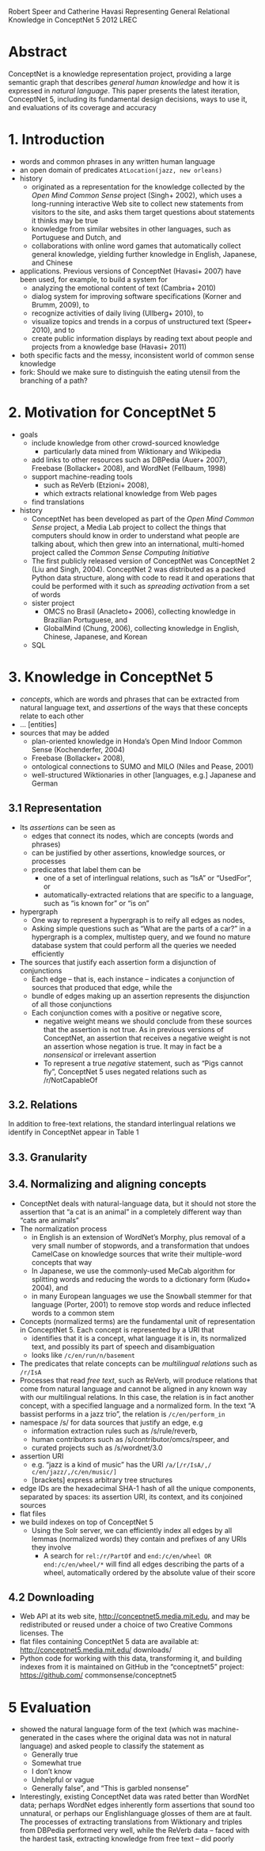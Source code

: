 Robert Speer and Catherine Havasi
Representing General Relational Knowledge in ConceptNet 5
2012 LREC

# Abstract

ConceptNet is a knowledge representation project, providing a large semantic
graph that describes _general human knowledge_ and how it is expressed in _natural
language_. This paper presents the latest iteration, ConceptNet 5, including its
fundamental design decisions, ways to use it, and evaluations of its coverage
and accuracy

# 1.  Introduction

* words and common phrases in any written human language
* an open domain of predicates `AtLocation(jazz, new orleans)`
* history
  * originated as a representation for the knowledge collected by the _Open
    Mind Common Sense_ project (Singh+ 2002), which uses a long-running
    interactive Web site to collect new statements from visitors to the site,
    and asks them target questions about statements it thinks may be true
  * knowledge from similar websites in other languages, such as Portuguese and
    Dutch, and
  * collaborations with online word games that automatically collect general
    knowledge, yielding further knowledge in English, Japanese, and Chinese
* applications. Previous versions of ConceptNet (Havasi+ 2007) have been
  used, for example, to build a system for
  * analyzing the emotional content of text (Cambria+ 2010)
  * dialog system for improving software specifications 
    (Korner and Brumm, 2009), to
  * recognize activities of daily living (Ullberg+ 2010), to
  * visualize topics and trends in a corpus of unstructured text (Speer+
    2010), and to
  * create public information displays by reading text about people and
    projects from a knowledge base (Havasi+ 2011)
* both specific facts and the messy, inconsistent world of common sense
  knowledge
* fork: Should we make sure to distinguish the eating utensil from the
  branching of a path?

# 2.  Motivation for ConceptNet 5

* goals
  * include knowledge from other crowd-sourced knowledge
    * particularly data mined from Wiktionary and Wikipedia
  * add links to other resources such as DBPedia (Auer+ 2007), Freebase
    (Bollacker+ 2008), and WordNet (Fellbaum, 1998)
  * support machine-reading tools
    * such as ReVerb (Etzioni+ 2008),
    * which extracts relational knowledge from Web pages
  * find translations
* history
  * ConceptNet has been developed as part of the _Open Mind Common Sense_
    project, a Media Lab project to collect the things that computers should
    know in order to understand what people are talking about, which then grew
    into an international, multi-homed project called the _Common Sense
    Computing Initiative_
  * The first publicly released version of ConceptNet was ConceptNet 2 (Liu and
    Singh, 2004). ConceptNet 2 was distributed as a packed Python data
    structure, along with code to read it and operations that could be
    performed with it such as _spreading activation_ from a set of words
  * sister project
    * OMCS no Brasil (Anacleto+ 2006), collecting knowledge in
      Brazilian Portuguese, and
    * GlobalMind (Chung, 2006), collecting knowledge in English, Chinese,
      Japanese, and Korean
  * SQL

# 3.  Knowledge in ConceptNet 5

* _concepts_, which are words and phrases that can be extracted from natural
  language text, and _assertions_ of the ways that these concepts relate to each
  other
* ... [entities]
* sources that may be added
  * plan-oriented knowledge in Honda’s Open Mind Indoor Common Sense
    (Kochenderfer, 2004)
  * Freebase (Bollacker+ 2008),
  * ontological connections to SUMO and MILO (Niles and Pease, 2001)
  * well-structured Wiktionaries in other [languages, e.g.] Japanese and German

## 3.1 Representation

* Its _assertions_ can be seen as
  * edges that connect its nodes, which are concepts (words and phrases)
  * can be justified by other assertions, knowledge sources, or processes
  * predicates that label them can be
    * one of a set of interlingual relations, such as “IsA” or “UsedFor”, or
    * automatically-extracted relations that are specific to a language, such
      as “is known for” or “is on”
* hypergraph
  * One way to represent a hypergraph is to reify all edges as nodes,
  * Asking simple questions such as “What are the parts of a car?” in a
    hypergraph is a complex, multistep query, and we found no mature database
    system that could perform all the queries we needed efficiently
* The sources that justify each assertion form a disjunction of conjunctions
    * Each edge – that is, each instance – indicates a conjunction of sources
      that produced that edge, while the
    * bundle of edges making up an assertion represents the disjunction of all
      those conjunctions
  * Each conjunction comes with a positive or negative score,
    * negative weight means we should conclude from these sources that the
      assertion is not true.  As in previous versions of ConceptNet, an
      assertion that receives a negative weight is not an assertion whose
      negation is true.  It may in fact be a _nonsensical_ or irrelevant
      assertion
    * To represent a true _negative_ statement, such as “Pigs cannot fly”,
      ConceptNet 5 uses negated relations such as /r/NotCapableOf

## 3.2.  Relations

In addition to free-text relations, the standard interlingual relations we
identify in ConceptNet appear in Table 1

## 3.3.  Granularity

## 3.4.  Normalizing and aligning concepts

* ConceptNet deals with natural-language data, but it should not store the
  assertion that “a cat is an animal” in a completely different way than “cats
  are animals”
* The normalization process
  * in English is an extension of WordNet’s Morphy, plus removal of a very
    small number of stopwords, and a transformation that undoes CamelCase on
    knowledge sources that write their multiple-word concepts that way
  * In Japanese, we use the commonly-used MeCab algorithm for splitting words
    and reducing the words to a dictionary form (Kudo+ 2004), and
  * in many European languages we use the Snowball stemmer for that language
    (Porter, 2001) to remove stop words and reduce inflected words to a common
    stem
* Concepts (normalized terms) are the fundamental unit of representation in
  ConceptNet 5. Each concept is represented by a URI that
  * identifies that it is a concept, what language it is in, its normalized
    text, and possibly its part of speech and disambiguation
  * looks like `/c/en/run/n/basement`
* The predicates that relate concepts can be _multilingual relations_ such as
  `/r/IsA`
* Processes that read _free text_, such as ReVerb, will produce relations that
  come from natural language and cannot be aligned in any known way with our
  multilingual relations.  In this case, the relation is in fact another
  concept, with a specified language and a normalized form. In the text
  “A bassist performs in a jazz trio”, the relation is `/c/en/perform_in`
* namespace /s/ for data sources that justify an edge, e.g
  * information extraction rules such as /s/rule/reverb,
  * human contributors such as /s/contributor/omcs/rspeer, and
  * curated projects such as /s/wordnet/3.0
* assertion URI
  * e.g. “jazz is a kind of music” has the URI
    `/a/[/r/IsA/,/ c/en/jazz/,/c/en/music/]`
  * [brackets] express arbitrary tree structures
* edge IDs are the hexadecimal SHA-1 hash of all the unique components,
  separated by spaces: its assertion URI, its context, and its conjoined
  sources
* flat files
* we build indexes on top of ConceptNet 5
  * Using the Solr server, we can efficiently index all edges by all lemmas
    (normalized words) they contain and prefixes of any URIs they involve
    * A search for `rel:/r/PartOf` and `end:/c/en/wheel OR end:/c/en/wheel/*`
      will find all edges describing the parts of a wheel, automatically
      ordered by the absolute value of their score

## 4.2 Downloading

* Web API at its web site, http://conceptnet5.media.mit.edu, and may be
  redistributed or reused under a choice of two Creative Commons licenses.  The
* flat files containing ConceptNet 5 data are available at:
  http://conceptnet5.media.mit.edu/ downloads/
* Python code for working with this data, transforming it, and building indexes
  from it is maintained on GitHub in the “conceptnet5” project:
  https://github.com/ commonsense/conceptnet5

# 5 Evaluation

* showed the natural language form of the text (which was machine-generated in
  the cases where the original data was not in natural language) and asked
  people to classify the statement as
  * Generally true
  * Somewhat true
  * I don’t know
  * Unhelpful or vague
  * Generally false”, and “This is garbled nonsense”
* Interestingly, existing ConceptNet data was rated better than WordNet data;
  perhaps WordNet edges inherently form assertions that sound too unnatural,
  or perhaps our Englishlanguage glosses of them are at fault. The processes
  of extracting translations from Wiktionary and triples from DBPedia
  performed very well, while the ReVerb data – faced with the hardest task,
  extracting knowledge from free text – did poorly

